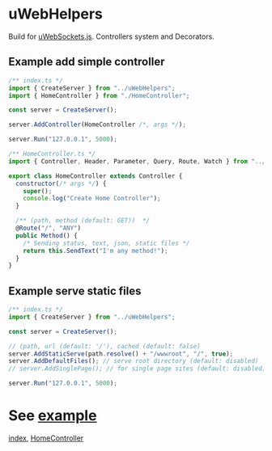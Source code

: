 # uWebHelpers

Build for [uWebSockets.js](https://github.com/uNetworking/uWebSockets.js). Controllers system and Decorators.

## Example add simple controller

```javascript
/** index.ts */
import { CreateServer } from "../uWebHelpers";
import { HomeController } from "./HomeController";

const server = CreateServer();

server.AddController(HomeController /*, args */);

server.Run("127.0.0.1", 5000);
```

```javascript
/** HomeController.ts */
import { Controller, Header, Parameter, Query, Route, Watch } from "../uWebHelpers";

export class HomeController extends Controller {
  constructor(/* args */) {
    super();
    console.log("Create Home Controller");
  }

  /** (path, method (default: GET))  */
  @Route("/", "ANY")
  public Method() {
    /* Sending status, text, json, static files */
    return this.SendText("I'm any method!");
  }
}
```

## Example serve static files

```javascript
/** index.ts */
import { CreateServer } from "../uWebHelpers";

const server = CreateServer();

// (path, url (default: '/'), cached (default: false)
server.AddStaticServe(path.resolve() + "/wwwroot", "/", true);
server.AddDefaultFiles(); // serve root directory (default: disabled)
// server.AddSinglePage(); // for single page sites (default: disabled)

server.Run("127.0.0.1", 5000);
```

# See [example](https://github.com/KirillKravchenko/uWebHelpers/tree/master/src)

[index](https://github.com/KirillKravchenko/uWebHelpers/tree/master/src/index.ts), [HomeController](https://github.com/KirillKravchenko/uWebHelpers/tree/master/src/controllers/HomeController.ts)
